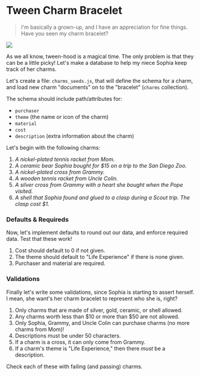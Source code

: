 # Tween Charm Bracelet

> I'm basically a grown-up, and I have an appreciation for fine things.
> Have you seen my charm bracelet?

![](http://www.ourkidsmom.com/wp-content/uploads/2012/07/IMG_6056.jpg)

As we all know, tween-hood is a magical time. The only problem is that
they can be a little picky! Let's make a database to help my niece
Sophia keep track of her charms.

Let's create a file: `charms_seeds.js`, that will define the schema
for a charm, and load new charm "documents" on to the "bracelet" 
(`charms` collection).

The schema should include path/attributes for:

- `purchaser`
- `theme` (the name or icon of the charm)
- `material`
- `cost`
- `description` (extra information about the charm)

Let's begin with the following charms:

1. *A nickel-plated tennis racket from Mom.*
2. *A ceramic bear Sophia bought for $15 on a trip to the San Diego Zoo.*
3. *A nickel-plated cross from Grammy.*
4. *A wooden tennis racket from Uncle Colin.*
5. *A silver cross from Grammy with a heart she bought when the Pope visited.*
6. *A shell that Sophia found and glued to a clasp during a Scout trip. 
   The clasp cost $1.*

### Defaults & Requireds

Now, let's implement defaults to round out our data, and enforce 
required data. Test that these work!

1. Cost should default to 0 if not given.
2. The theme should default to "Life Experience" if there is none given.
3. Purchaser and material are required.

### Validations

Finally let's write some validations, since Sophia is starting to assert
herself. I mean, she want's her charm bracelet to represent who she is,
right?

1. Only charms that are made of silver, gold, ceramic, or shell allowed.
2. Any charms worth less than $10 or more than $50 are not allowed.
3. Only Sophia, Grammy, and Uncle Colin can purchase charms (no more 
   charms from Mom)!
4. Descriptions must be under 50 characters.
5. If a charm is a cross, it can only come from Grammy.
6. If a charm's theme is "Life Experience," then there *must* be a 
   description.

Check each of these with failing (and passing) charms.
